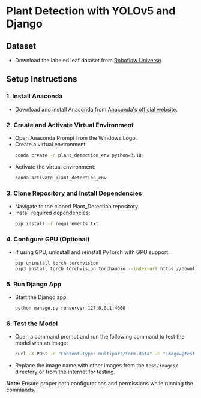 # Plant Detection with YOLOv5 and Django

## Dataset
- Download the labeled leaf dataset from [Roboflow Universe](https://universe.roboflow.com/project-z499k/labelled-leaf).

## Setup Instructions

### 1. Install Anaconda
- Download and install Anaconda from [Anaconda's official website](https://www.anaconda.com/).

### 2. Create and Activate Virtual Environment
- Open Anaconda Prompt from the Windows Logo.
- Create a virtual environment:
    ```bash
    conda create -n plant_detection_env python=3.10
    ```
- Activate the virtual environment:
    ```bash
    conda activate plant_detection_env
    ```

### 3. Clone Repository and Install Dependencies
- Navigate to the cloned Plant_Detection repository.
- Install required dependencies:
    ```bash
    pip install -r requirements.txt
    ```

### 4. Configure GPU (Optional)
- If using GPU, uninstall and reinstall PyTorch with GPU support:
    ```bash
    pip uninstall torch torchvision
    pip3 install torch torchvision torchaudio --index-url https://download.pytorch.org/whl/cu118
    ```

### 5. Run Django App
- Start the Django app:
    ```bash
    python manage.py runserver 127.0.0.1:4000
    ```

### 6. Test the Model
- Open a command prompt and run the following command to test the model with an image:
    ```bash
    curl -X POST -H "Content-Type: multipart/form-data" -F "image=@test/images/aloe-vera-leaf-1556184211-4872574-1-_jpeg.rf.bfe7928d4f5f2cd0b527e1ed1a58dfd3.jpg" http://127.0.0.1:4000/upload_image/
    ```
- Replace the image name with other images from the `test/images/` directory or from the internet for testing.

**Note:** Ensure proper path configurations and permissions while running the commands.
